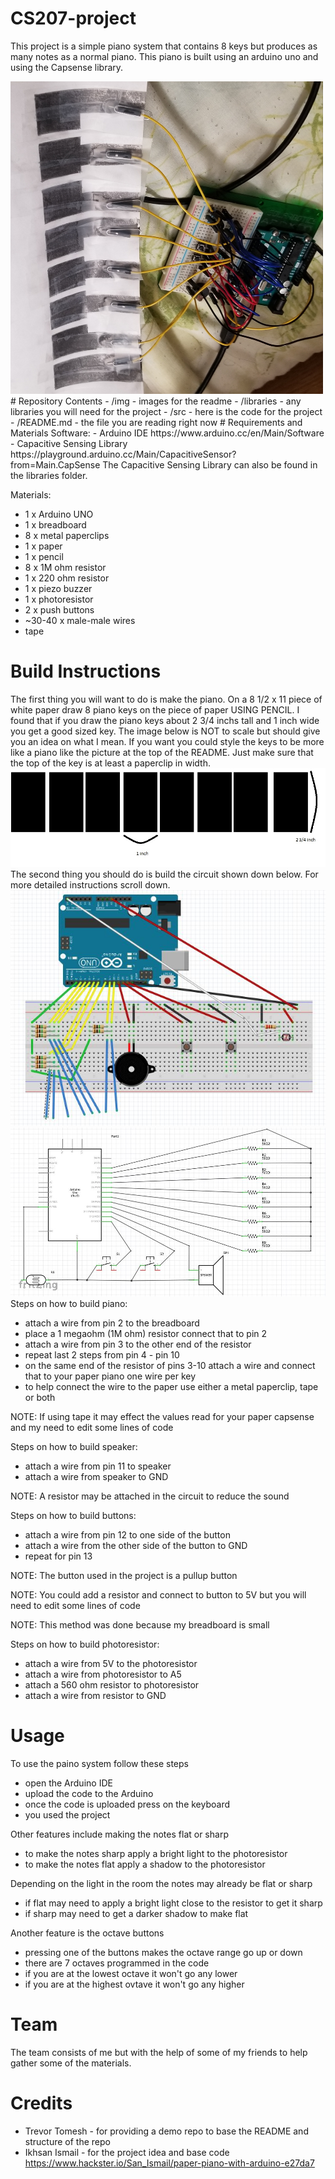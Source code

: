 # CS207-project
This project is a simple piano system that contains 8 keys but produces as many notes as a normal piano. This piano is built using an arduino uno and using the Capsense library.

<img src=https://github.com/weaselsanddragon/CS207-project/blob/master/img/project.jpg width="500" height="500">
# Repository Contents
- /img - images for the readme
- /libraries - any libraries you will need for the project
- /src - here is the code for the project
- /README.md - the file you are reading right now
# Requirements and Materials
Software:
- Arduino IDE https://www.arduino.cc/en/Main/Software
- Capacitive Sensing Library https://playground.arduino.cc/Main/CapacitiveSensor?from=Main.CapSense
The Capacitive Sensing Library can also be found in the libraries folder.

Materials:
- 1 x Arduino UNO
- 1 x breadboard
- 8 x metal paperclips
- 1 x paper
- 1 x pencil
- 8 x 1M ohm resistor
- 1 x 220 ohm resistor
- 1 x piezo buzzer
- 1 x photoresistor
- 2 x push buttons
- ~30-40 x male-male wires
- tape
# Build Instructions
The first thing you will want to do is make the piano. On a 8 1/2 x 11 piece of white paper draw 8 piano keys on the piece of paper USING PENCIL. I found that if you draw the piano keys about 2 3/4 inchs tall and 1 inch wide you get a good sized key. The image below is NOT to scale but should give you an idea on what I mean. If you want you could style the keys to be more like a piano like the picture at the top of the README. Just make sure that the top of the key is at least a paperclip in width.
![image of rough piano](https://github.com/weaselsanddragon/CS207-project/blob/master/img/rough%20keyboard.jpg)
The second thing you should do is build the circuit shown down below. For more detailed instructions scroll down.
![image of arduino](https://github.com/weaselsanddragon/CS207-project/blob/master/img/diagram.JPG)
![image of schematic](https://github.com/weaselsanddragon/CS207-project/blob/master/img/diagram2.JPG)
Steps on how to build piano:
- attach a wire from pin 2 to the breadboard
- place a 1 megaohm (1M ohm) resistor connect that to pin 2
- attach a wire from pin 3 to the other end of the resistor
- repeat last 2 steps from pin 4 - pin 10
- on the same end of the resistor of pins 3-10 attach a wire and connect that to your paper piano one wire per key
- to help connect the wire to the paper use either a metal paperclip, tape or both

NOTE: If using tape it may effect the values read for your paper capsense and my need to edit some lines of code

Steps on how to build speaker:
- attach a wire from pin 11 to speaker
- attach a wire from speaker to GND

NOTE: A resistor may be attached in the circuit to reduce the sound

Steps on how to build buttons:
- attach a wire from pin 12 to one side of the button
- attach a wire from the other side of the button to GND
- repeat for pin 13

NOTE: The button used in the project is a pullup button

NOTE: You could add a resistor and connect to button to 5V but you will need to edit some lines of code

NOTE: This method was done because my breadboard is small

Steps on how to build photoresistor:
- attach a wire from 5V to the photoresistor
- attach a wire from photoresistor to A5
- attach a 560 ohm resistor to photoresistor
- attach a wire from resistor to GND

# Usage
To use the paino system follow these steps
- open the Arduino IDE
- upload the code to the Arduino
- once the code is uploaded press on the keyboard
- you used the project

Other features include making the notes flat or sharp
- to make the notes sharp apply a bright light to the photoresistor
- to make the notes flat apply a shadow to the photoresistor

Depending on the light in the room the notes may already be flat or sharp
- if flat may need to apply a bright light close to the resistor to get it sharp
- if sharp may need to get a darker shadow to make flat

Another feature is the octave buttons
- pressing one of the buttons makes the octave range go up or down
- there are 7 octaves programmed in the code
- if you are at the lowest octave it won't go any lower
- if you are at the highest ovtave it won't go any higher
# Team
The team consists of me but with the help of some of my friends to help gather some of the materials.
# Credits
- Trevor Tomesh - for providing a demo repo to base the README and structure of the repo
- Ikhsan Ismail - for the project idea and base code https://www.hackster.io/San_Ismail/paper-piano-with-arduino-e27da7
